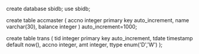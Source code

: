 create database sbidb;
use sbidb;

create table accmaster
(
accno integer primary key auto_increment,
name varchar(30),
balance integer
)
auto_increment=1000;

create table trans
(
tid integer primary key auto_increment,
tdate timestamp default now(),
accno integer,
amt integer,
ttype enum('D','W')
);
